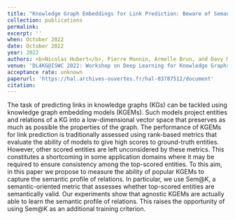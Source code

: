 ```yaml
---
title: "Knowledge Graph Embeddings for Link Prediction: Beware of Semantics!"
collection: publications
permalink:
excerpt: ''
when: October 2022
date: October 2022
year: 2022
authors: <b>Nicolas Hubert</b>, Pierre Monnin, Armelle Brun, and Davy Monticolo
venue: 'DL4KG@ISWC 2022: Workshop on Deep Learning for Knowledge Graphs, held as part of ISWC 2022: the 21st International Semantic Web Conference'
acceptance rate: unknown
paperurl: 'https://hal.archives-ouvertes.fr/hal-03787512/document'
citation:
---
```

The task of predicting links in knowledge graphs (KGs) can be tackled using knowledge graph embedding models (KGEMs). Such models project entities and relations of a KG into a low-dimensional vector space that preserves as much as possible the properties of the graph. The performance of KGEMs for link prediction is traditionally assessed using rank-based metrics that evaluate the ability of models to give high scores to ground-truth entities. However, other scored entities are left unconsidered by these metrics. This constitutes a shortcoming in some application domains where it may be required to ensure consistency among the top-scored entities. To this aim, in this paper we propose to measure the ability of popular KGEMs to capture the semantic profile of relations. In particular, we use Sem@K, a semantic-oriented metric that assesses whether top-scored entities are semantically valid. Our experiments show that agnostic KGEMs are actually able to learn the semantic profile of relations. This raises the opportunity of using Sem@K as an additional training criterion.
